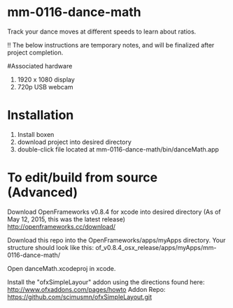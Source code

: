 # mm-0116-dance-math
Track your dance moves at different speeds to learn about ratios.

!! The below instructions are temporary notes, and will be finalized after project completion.

#Associated hardware
1) 1920 x 1080 display
2) 720p USB webcam

# Installation
1) Install boxen
2) download project into desired directory
3) double-click file located at mm-0116-dance-math/bin/danceMath.app

# To edit/build from source (Advanced)
Download OpenFrameworks v0.8.4 for xcode into desired directory (As of May 12, 2015, this was the latest release)
http://openframeworks.cc/download/

Download this repo into the OpenFrameworks/apps/myApps directory.
Your structure should look like this:
of_v0.8.4_osx_release/apps/myApps/mm-0116-dance-math/

Open danceMath.xcodeproj in xcode.

Install the "ofxSimpleLayour" addon using the directions found here:
http://www.ofxaddons.com/pages/howto
Addon Repo: https://github.com/scimusmn/ofxSimpleLayout.git